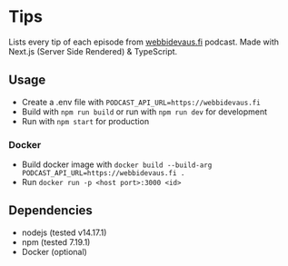 # Tips

Lists every tip of each episode from [webbidevaus.fi](https://webbidevaus.fi/) podcast. Made with Next.js (Server Side Rendered) & TypeScript.

## Usage

- Create a .env file with `PODCAST_API_URL=https://webbidevaus.fi`
- Build with `npm run build` or run with `npm run dev` for development
- Run with `npm start` for production

### Docker

- Build docker image with `docker build --build-arg PODCAST_API_URL=https://webbidevaus.fi .`
- Run `docker run -p <host port>:3000 <id>`

## Dependencies

- nodejs (tested v14.17.1)
- npm (tested 7.19.1)
- Docker (optional)

